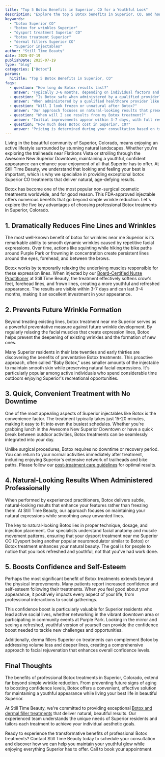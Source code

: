 ```yaml
---
title: "Top 5 Botox Benefits in Superior, CO for a Youthful Look"
description: "Explore the top 5 Botox benefits in Superior, CO, and how Still Time Beauty delivers natural, youthful results. Book your consultation today."
keywords:
  - "botox Superior CO"
  - "botox for wrinkles Superior"
  - "dysport treatment Superior CO"
  - "botox treatment Superior"
  - "dermal fillers Superior CO"
  - "Superior injectables"
author: "Still Time Beauty"
date: 2025-07-19
publishDate: 2025-07-19
type: "blog"
categories: ["Botox"]
params:
  h1title: "Top 5 Botox Benefits in Superior, CO"
faqs:
  - question: "How long do Botox results last?"
    answer: "Typically 3-6 months, depending on individual factors and treatment area. With regular treatments, many clients find results may last longer over time."
  - question: "Is Botox safe when administered by a qualified provider?"
    answer: "When administered by a qualified healthcare provider like a Board Certified Nurse Practitioner, Botox has an excellent safety profile with FDA approval for cosmetic use."
  - question: "Will I look frozen or unnatural after Botox?"
    answer: "Our approach focuses on natural-looking results that preserve your ability to express emotions while smoothing lines and wrinkles."
  - question: "When will I see results from my Botox treatment?"
    answer: "Initial improvements appear within 3-7 days, with full results visible at 2 weeks post-treatment."
  - question: "How much does Botox cost in Superior, CO?"
    answer: "Pricing is determined during your consultation based on treatment area and units needed. We provide transparent pricing with no hidden fees."
---
```


Living in the beautiful community of Superior, Colorado, means enjoying an active lifestyle surrounded by stunning natural landscapes. Whether you're exploring the trailheads near Flatirons Vista or strolling through the Awesome New Superior Downtown, maintaining a youthful, confident appearance can enhance your enjoyment of all that Superior has to offer. At Still Time Beauty, we understand that looking and feeling your best is important, which is why we specialize in providing exceptional botox Superior CO treatments that deliver natural, age-defying results.

Botox has become one of the most popular non-surgical cosmetic treatments worldwide, and for good reason. This FDA-approved injectable offers numerous benefits that go beyond simple wrinkle reduction. Let's explore the five key advantages of choosing professional Botox treatments in Superior, Colorado.

## 1. Dramatically Reduces Fine Lines and Wrinkles

The most well-known benefit of botox for wrinkles near me Superior is its remarkable ability to smooth dynamic wrinkles caused by repetitive facial expressions. Over time, actions like squinting while hiking the bike paths around Purple Park or frowning in concentration create persistent lines around the eyes, forehead, and between the brows.

Botox works by temporarily relaxing the underlying muscles responsible for these expression lines. When injected by our <a href="/about/" aria-label="Learn about our Board-Certified Nurse Practitioner's credentials and experience">Board-Certified Nurse Practitioner</a> at Still Time Beauty, the treatment effectively softens crow's feet, forehead lines, and frown lines, creating a more youthful and refreshed appearance. The results are visible within 3-7 days and can last 3-4 months, making it an excellent investment in your appearance.

## 2. Prevents Future Wrinkle Formation

Beyond treating existing lines, botox treatment near me Superior serves as a powerful preventative measure against future wrinkle development. By regularly relaxing the facial muscles that create expression lines, Botox helps prevent the deepening of existing wrinkles and the formation of new ones.

Many Superior residents in their late twenties and early thirties are discovering the benefits of preventative Botox treatments. This proactive approach, often called "Baby Botox," uses smaller amounts of the injectable to maintain smooth skin while preserving natural facial expressions. It's particularly popular among active individuals who spend considerable time outdoors enjoying Superior's recreational opportunities.

## 3. Quick, Convenient Treatment with No Downtime

One of the most appealing aspects of Superior injectables like Botox is the convenience factor. The treatment typically takes just 15-20 minutes, making it easy to fit into even the busiest schedules. Whether you're grabbing lunch in the Awesome New Superior Downtown or have a quick break between outdoor activities, Botox treatments can be seamlessly integrated into your day.

Unlike surgical procedures, Botox requires no downtime or recovery period. You can return to your normal activities immediately after treatment, including enjoying Superior's extensive network of trailheads and bike paths. Please follow our <a href="/pre-post-treatment/" aria-label="View comprehensive pre and post treatment care guidelines">post-treatment care guidelines</a> for optimal results.

## 4. Natural-Looking Results When Administered Professionally

When performed by experienced practitioners, Botox delivers subtle, natural-looking results that enhance your features rather than freezing them. At Still Time Beauty, our approach focuses on maintaining your natural expressions while smoothing away unwanted lines.

The key to natural-looking Botox lies in proper technique, dosage, and injection placement. Our specialists understand facial anatomy and muscle movement patterns, ensuring that your dysport treatment near me Superior CO (Dysport being another popular neuromodulator similar to Botox) or Botox treatment enhances your natural beauty. The goal is for people to notice that you look refreshed and youthful, not that you've had work done.

## 5. Boosts Confidence and Self-Esteem

Perhaps the most significant benefit of Botox treatments extends beyond the physical improvements. Many patients report increased confidence and self-esteem following their treatments. When you feel good about your appearance, it positively impacts every aspect of your life, from professional interactions to social gatherings.

This confidence boost is particularly valuable for Superior residents who lead active social lives, whether networking in the vibrant downtown area or participating in community events at Purple Park. Looking in the mirror and seeing a refreshed, youthful version of yourself can provide the confidence boost needed to tackle new challenges and opportunities.

Additionally, derma fillers Superior co treatments can complement Botox by addressing volume loss and deeper lines, creating a comprehensive approach to facial rejuvenation that enhances overall confidence levels.

## Final Thoughts

The benefits of professional Botox treatments in Superior, Colorado, extend far beyond simple wrinkle reduction. From preventing future signs of aging to boosting confidence levels, Botox offers a convenient, effective solution for maintaining a youthful appearance while living your best life in beautiful Superior.

At Still Time Beauty, we're committed to providing exceptional <a href="/services/" aria-label="View our complete range of Botox and dermal filler treatment services">Botox and dermal filler treatments</a> that deliver natural, beautiful results. Our experienced team understands the unique needs of Superior residents and tailors each treatment to achieve your individual aesthetic goals.

Ready to experience the transformative benefits of professional Botox treatments? Contact Still Time Beauty today to schedule your consultation and discover how we can help you maintain your youthful glow while enjoying everything Superior has to offer. Call to book your appointment.
